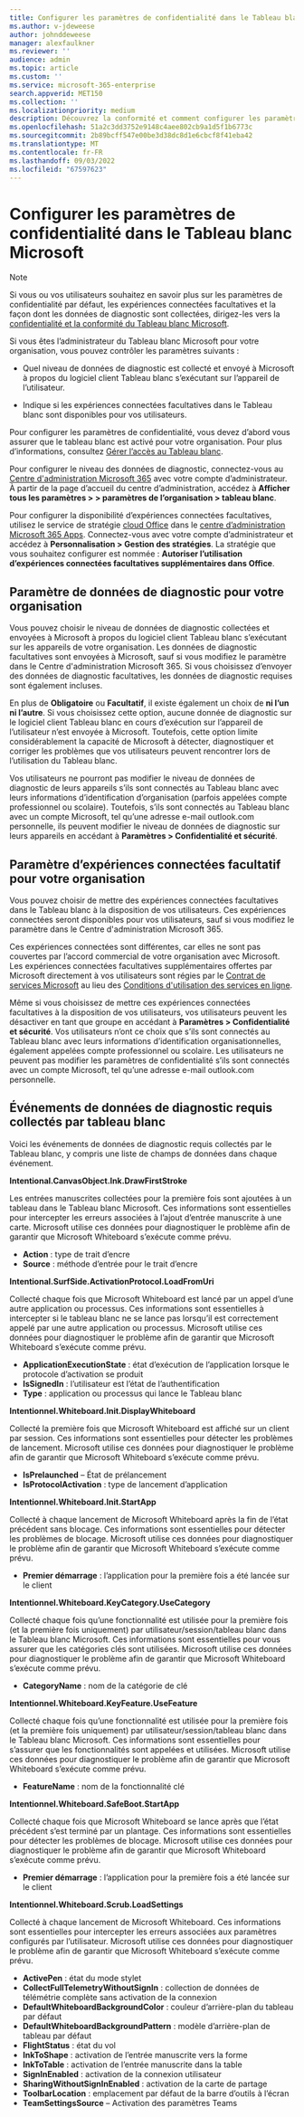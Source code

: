 ```yaml
---
title: Configurer les paramètres de confidentialité dans le Tableau blanc Microsoft
ms.author: v-jdeweese
author: johnddeweese
manager: alexfaulkner
ms.reviewer: ''
audience: admin
ms.topic: article
ms.custom: ''
ms.service: microsoft-365-enterprise
search.appverid: MET150
ms.collection: ''
ms.localizationpriority: medium
description: Découvrez la conformité et comment configurer les paramètres de confidentialité dans le Tableau blanc Microsoft.
ms.openlocfilehash: 51a2c3dd3752e9148c4aee802cb9a1d5f1b6773c
ms.sourcegitcommit: 2b89bcff547e00be3d38dc8d1e6cbcf8f41eba42
ms.translationtype: MT
ms.contentlocale: fr-FR
ms.lasthandoff: 09/03/2022
ms.locfileid: "67597623"
---
```

# <a name="configure-privacy-settings-in-microsoft-whiteboard"></a>Configurer les paramètres de confidentialité dans le Tableau blanc Microsoft

>[!NOTE]
> Si vous ou vos utilisateurs souhaitez en savoir plus sur les paramètres de confidentialité par défaut, les expériences connectées facultatives et la façon dont les données de diagnostic sont collectées, dirigez-les vers la [confidentialité et la conformité du Tableau blanc Microsoft](https://support.microsoft.com/office/privacy-and-compliance-ed9f0de9-71be-44c2-837d-e0f448660be1).

Si vous êtes l’administrateur du Tableau blanc Microsoft pour votre organisation, vous pouvez contrôler les paramètres suivants :

- Quel niveau de données de diagnostic est collecté et envoyé à Microsoft à propos du logiciel client Tableau blanc s’exécutant sur l’appareil de l’utilisateur.

- Indique si les expériences connectées facultatives dans le Tableau blanc sont disponibles pour vos utilisateurs.

Pour configurer les paramètres de confidentialité, vous devez d’abord vous assurer que le tableau blanc est activé pour votre organisation. Pour plus d’informations, consultez [Gérer l’accès au Tableau blanc](manage-whiteboard-access-organizations.md).


Pour configurer le niveau des données de diagnostic, connectez-vous au [Centre d'administration Microsoft 365](/microsoft-365/admin/admin-overview/admin-center-overview) avec votre compte d’administrateur. À partir de la page d’accueil du centre d’administration, accédez à **Afficher tous les paramètres > > paramètres de l’organisation > tableau blanc**.

Pour configurer la disponibilité d’expériences connectées facultatives, utilisez le service de stratégie [cloud Office](/deployoffice/admincenter/overview-office-cloud-policy-service) dans le [centre d’administration Microsoft 365 Apps](https://config.office.com). Connectez-vous avec votre compte d’administrateur et accédez à **Personnalisation > Gestion des stratégies**. La stratégie que vous souhaitez configurer est nommée : **Autoriser l’utilisation d’expériences connectées facultatives supplémentaires dans Office**.

## <a name="diagnostic-data-setting-for-your-organization"></a>Paramètre de données de diagnostic pour votre organisation

Vous pouvez choisir le niveau de données de diagnostic collectées et envoyées à Microsoft à propos du logiciel client Tableau blanc s’exécutant sur les appareils de votre organisation. Les données de diagnostic facultatives sont envoyées à Microsoft, sauf si vous modifiez le paramètre dans le Centre d'administration Microsoft 365. Si vous choisissez d’envoyer des données de diagnostic facultatives, les données de diagnostic requises sont également incluses.

En plus de **Obligatoire** ou **Facultatif**, il existe également un choix de **ni l’un ni l’autre**. Si vous choisissez cette option, aucune donnée de diagnostic sur le logiciel client Tableau blanc en cours d’exécution sur l’appareil de l’utilisateur n’est envoyée à Microsoft. Toutefois, cette option limite considérablement la capacité de Microsoft à détecter, diagnostiquer et corriger les problèmes que vos utilisateurs peuvent rencontrer lors de l’utilisation du Tableau blanc.

Vos utilisateurs ne pourront pas modifier le niveau de données de diagnostic de leurs appareils s’ils sont connectés au Tableau blanc avec leurs informations d’identification d’organisation (parfois appelées compte professionnel ou scolaire). Toutefois, s’ils sont connectés au Tableau blanc avec un compte Microsoft, tel qu’une adresse e-mail outlook.com personnelle, ils peuvent modifier le niveau de données de diagnostic sur leurs appareils en accédant à **Paramètres > Confidentialité et sécurité**.

## <a name="optional-connected-experiences-setting-for-your-organization"></a>Paramètre d’expériences connectées facultatif pour votre organisation

Vous pouvez choisir de mettre des expériences connectées facultatives dans le Tableau blanc à la disposition de vos utilisateurs. Ces expériences connectées seront disponibles pour vos utilisateurs, sauf si vous modifiez le paramètre dans le Centre d'administration Microsoft 365. 

Ces expériences connectées sont différentes, car elles ne sont pas couvertes par l’accord commercial de votre organisation avec Microsoft. Les expériences connectées facultatives supplémentaires offertes par Microsoft directement à vos utilisateurs sont régies par le [Contrat de services Microsoft](https://www.microsoft.com/servicesagreement) au lieu des [Conditions d'utilisation des services en ligne](https://www.microsoft.com/licensing/product-licensing/products).

Même si vous choisissez de mettre ces expériences connectées facultatives à la disposition de vos utilisateurs, vos utilisateurs peuvent les désactiver en tant que groupe en accédant à **Paramètres > Confidentialité et sécurité**. Vos utilisateurs n’ont ce choix que s’ils sont connectés au Tableau blanc avec leurs informations d’identification organisationnelles, également appelées compte professionnel ou scolaire. Les utilisateurs ne peuvent pas modifier les paramètres de confidentialité s’ils sont connectés avec un compte Microsoft, tel qu’une adresse e-mail outlook.com personnelle.

## <a name="required-diagnostic-data-events-collected-by-whiteboard"></a>Événements de données de diagnostic requis collectés par tableau blanc

Voici les événements de données de diagnostic requis collectés par le Tableau blanc, y compris une liste de champs de données dans chaque événement.

**Intentional.CanvasObject.Ink.DrawFirstStroke**

Les entrées manuscrites collectées pour la première fois sont ajoutées à un tableau dans le Tableau blanc Microsoft. Ces informations sont essentielles pour intercepter les erreurs associées à l’ajout d’entrée manuscrite à une carte. Microsoft utilise ces données pour diagnostiquer le problème afin de garantir que Microsoft Whiteboard s’exécute comme prévu.

- **Action** : type de trait d’encre
- **Source** : méthode d’entrée pour le trait d’encre

**Intentional.SurfSide.ActivationProtocol.LoadFromUri**

Collecté chaque fois que Microsoft Whiteboard est lancé par un appel d’une autre application ou processus. Ces informations sont essentielles à intercepter si le tableau blanc ne se lance pas lorsqu’il est correctement appelé par une autre application ou processus. Microsoft utilise ces données pour diagnostiquer le problème afin de garantir que Microsoft Whiteboard s’exécute comme prévu.

- **ApplicationExecutionState** : état d’exécution de l’application lorsque le protocole d’activation se produit
- **IsSignedIn** : l’utilisateur est l’état de l’authentification
- **Type** : application ou processus qui lance le Tableau blanc

**Intentionnel.Whiteboard.Init.DisplayWhiteboard**

Collecté la première fois que Microsoft Whiteboard est affiché sur un client par session. Ces informations sont essentielles pour détecter les problèmes de lancement. Microsoft utilise ces données pour diagnostiquer le problème afin de garantir que Microsoft Whiteboard s’exécute comme prévu.

- **IsPrelaunched** – État de prélancement
- **IsProtocolActivation** : type de lancement d’application

**Intentionnel.Whiteboard.Init.StartApp**

Collecté à chaque lancement de Microsoft Whiteboard après la fin de l’état précédent sans blocage. Ces informations sont essentielles pour détecter les problèmes de blocage. Microsoft utilise ces données pour diagnostiquer le problème afin de garantir que Microsoft Whiteboard s’exécute comme prévu.

- **Premier démarrage** : l’application pour la première fois a été lancée sur le client

**Intentionnel.Whiteboard.KeyCategory.UseCategory**

Collecté chaque fois qu’une fonctionnalité est utilisée pour la première fois (et la première fois uniquement) par utilisateur/session/tableau blanc dans le Tableau blanc Microsoft. Ces informations sont essentielles pour vous assurer que les catégories clés sont utilisées. Microsoft utilise ces données pour diagnostiquer le problème afin de garantir que Microsoft Whiteboard s’exécute comme prévu.

- **CategoryName** : nom de la catégorie de clé

**Intentionnel.Whiteboard.KeyFeature.UseFeature**

Collecté chaque fois qu’une fonctionnalité est utilisée pour la première fois (et la première fois uniquement) par utilisateur/session/tableau blanc dans le Tableau blanc Microsoft. Ces informations sont essentielles pour s’assurer que les fonctionnalités sont appelées et utilisées. Microsoft utilise ces données pour diagnostiquer le problème afin de garantir que Microsoft Whiteboard s’exécute comme prévu.

- **FeatureName** : nom de la fonctionnalité clé

**Intentionnel.Whiteboard.SafeBoot.StartApp**

Collecté chaque fois que Microsoft Whiteboard se lance après que l’état précédent s’est terminé par un plantage. Ces informations sont essentielles pour détecter les problèmes de blocage. Microsoft utilise ces données pour diagnostiquer le problème afin de garantir que Microsoft Whiteboard s’exécute comme prévu.

- **Premier démarrage** : l’application pour la première fois a été lancée sur le client

**Intentionnel.Whiteboard.Scrub.LoadSettings**

Collecté à chaque lancement de Microsoft Whiteboard. Ces informations sont essentielles pour intercepter les erreurs associées aux paramètres configurés par l’utilisateur. Microsoft utilise ces données pour diagnostiquer le problème afin de garantir que Microsoft Whiteboard s’exécute comme prévu.

- **ActivePen** : état du mode stylet
- **CollectFullTelemetryWithoutSignIn** : collection de données de télémétrie complète sans activation de la connexion
- **DefaultWhiteboardBackgroundColor** : couleur d’arrière-plan du tableau par défaut
- **DefaultWhiteboardBackgroundPattern** : modèle d’arrière-plan de tableau par défaut
- **FlightStatus** : état du vol
- **InkToShape** : activation de l’entrée manuscrite vers la forme
- **InkToTable** : activation de l’entrée manuscrite dans la table
- **SignInEnabled** : activation de la connexion utilisateur
- **SharingWithoutSignInEnabled** : activation de la carte de partage
- **ToolbarLocation** : emplacement par défaut de la barre d’outils à l’écran
- **TeamSettingsSource** – Activation des paramètres Teams
